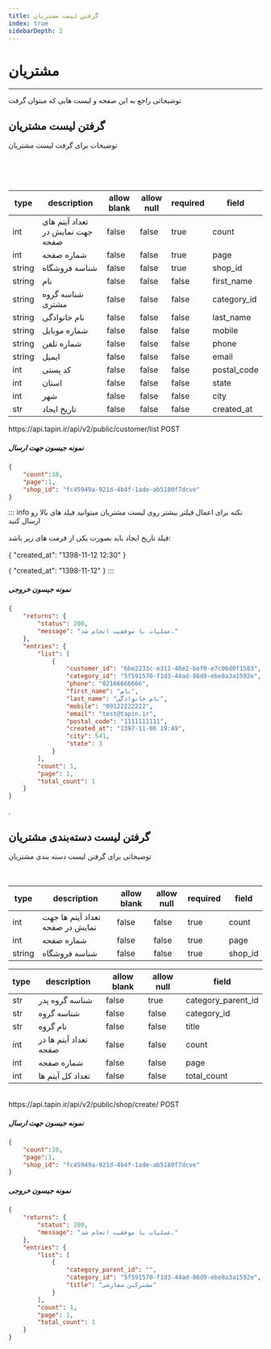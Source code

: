 ```yaml
---
title: گرفتن لیست مشتریان  
index: true
sidebarDepth: 2
---
```


<div class="container">

# مشتریان    
<hr>
توضیحاتی راجع به این صفحه و لیست هایی که میتوان گرفت 

<div  class="middle">

<div class="right-section">

<h2 id="getShopsList">گرفتن لیست‌ مشتریان</h2>

 توضیحات برای گرفت لیست مشتریان    
 
<br/>
<br/>
<br/>


<table>
  <thead>
    <tr>
      <th>type</th>
      <th>description</th>
      <th>allow blank</th>
      <th>allow null</th>
      <th>required</th>
      <th>field</th>
    </tr>
  </thead>
  <tbody>
    <tr>
      <td>int</td>
      <td>تعداد آیتم های جهت نمایش در صفحه</td>
      <td>false</td>
      <td>false</td>
      <td>true</td>
      <td>count</td>
    </tr>
    <tr>
      <td>int</td>
      <td>شماره صفحه</td>
      <td>false</td>
      <td>false</td>
      <td>true</td>
      <td>page</td>
    </tr>
    <tr>
      <td>string</td>
      <td>شناسه فروشگاه</td>
      <td>false</td>
      <td>false</td>
      <td>true</td>
      <td>shop_id</td>
    </tr>
    <tr>
      <td>string</td>
      <td>نام</td>
      <td>false</td>
      <td>false</td>
      <td>false</td>
      <td>first_name</td>
    </tr>
    <tr>
      <td>string</td>
      <td>شناسه گروه مشتری</td>
      <td>false</td>
      <td>false</td>
      <td>false</td>
      <td>category_id</td>
    </tr>
    <tr>
      <td>string</td>
      <td>نام خانوادگی</td>
      <td>false</td>
      <td>false</td>
      <td>false</td>
      <td>last_name</td>
    </tr>
    <tr>
      <td>string</td>
      <td>شماره موبایل</td>
      <td>false</td>
      <td>false</td>
      <td>false</td>
      <td>mobile</td>
    </tr>
    <tr>
      <td>string</td>
      <td>شماره تلفن</td>
      <td>false</td>
      <td>false</td>
      <td>false</td>
      <td>phone</td>
    </tr>
    <tr>
      <td>string</td>
      <td>ایمیل</td>
      <td>false</td>
      <td>false</td>
      <td>false</td>
      <td>email</td>
    </tr>
    <tr>
      <td>int</td>
      <td>کد پستی</td>
      <td>false</td>
      <td>false</td>
      <td>false</td>
      <td>postal_code</td>
    </tr>
    <tr>
      <td>int</td>
      <td>استان</td>
      <td>false</td>
      <td>false</td>
      <td>false</td>
      <td>state</td>
    </tr>
    <tr>
      <td>int</td>
      <td>شهر</td>
      <td>false</td>
      <td>false</td>
      <td>false</td>
      <td>city</td>
    </tr>
    <tr>
      <td>str</td>
      <td>تاریخ ایجاد</td>
      <td>false</td>
      <td>false</td>
      <td>false</td>
      <td>created_at</td>
    </tr>
  </tbody>
</table>
<!-- ---------------------- -->

<!-- closing right section -->
</div>

<div class="left-section">

<div class="token">
<span style="text-align: left">https://api.tapin.ir/api/v2/public/customer/list</span>
 <span class="badge post">POST</span>
</div>

##### نمونه جیسون جهت ارسال
```json
{
    "count":10,
    "page":1,
    "shop_id": "fc45949a-921d-4b4f-1ade-ab5180f7dcve"
}
```
::: info نکته 
برای اعمال فیلتر بیشتر روی لیست مشتریان میتوانید فیلد های بالا رو ارسال کنید 
<br/>
<br/>
فیلد تاریخ ایجاد باید بصورت یکی از فرمت های زیر باشد:
<br/>
<br/>
{
   "created_at": "1398-11-12 12:30"
}

{
  "created_at": "1398-11-12"
}
:::

##### نمونه جیسون خروجی 
```json
{
    "returns": {
        "status": 200,
        "message": "عملیات با موفقیت انجام شد."
    },
    "entries": {
        "list": [
            {
                "customer_id": "6be2233c-e311-48e2-bef0-e7c06d0f1583",
                "category_id": "5f591570-f1d3-44ad-86d9-ebe8a3a1592e",
                "phone": "02166666666",
                "first_name": "نام",
                "last_name": "نام خانوادگی",
                "mobile": "09122222222",
                "email": "test@tapin.ir",
                "postal_code": "1111111111",
                "created_at": "1397-11-06 19:49",
                "city": 541,
                "state": 3
            }
        ],
        "count": 1,
        "page": 1,
        "total_count": 1
    }
}
```
<!-- closing left -->
</div> 
<!-- closing middle -->. 
<!-- closing part_1 -->
</div>
<div class="middle">

<div class="right-section">

<h2 id="createShop">گرفتن لیست دسته‌بندی مشتریان</h2>

توضیحاتی برای گرفتن لیست دسته بندی مشتریان  
<br/>
<br/>
<table>
  <thead>
    <tr>
      <th>type</th>
      <th>description</th>
      <th>allow blank</th>
      <th>allow null</th>
      <th>required</th>
      <th>field</th>
    </tr>
  </thead>
  <tbody>
    <tr>
      <td>int</td>
      <td>تعداد آیتم ها جهت نمایش در صفحه</td>
      <td>false</td>
      <td>false</td>
      <td>true</td>
      <td>count</td>
    </tr>
    <tr>
      <td>int</td>
      <td>شماره صفحه</td>
      <td>false</td>
      <td>false</td>
      <td>true</td>
      <td>page</td>
    </tr>
    <tr>
      <td>string</td>
      <td>شناسه فروشگاه</td>
      <td>false</td>
      <td>false</td>
      <td>true</td>
      <td>shop_id</td>
    </tr>
  </tbody>
</table>
<!-- -------------- -->

<table>
  <thead>
    <tr>
      <th>type</th>
      <th>description</th>
      <th>allow blank</th>
      <th>allow null</th>
      <th>field</th>
    </tr>
  </thead>
  <tbody>
    <tr>
      <td>str</td>
      <td>شناسه گروه پدر</td>
      <td>false</td>
      <td>true</td>
      <td>category_parent_id</td>
    </tr>
    <tr>
      <td>str</td>
      <td>شناسه گروه</td>
      <td>false</td>
      <td>false</td>
      <td>category_id</td>
    </tr>
    <tr>
      <td>str</td>
      <td>نام گروه</td>
      <td>false</td>
      <td>false</td>
      <td>title</td>
    </tr>
    <tr>
      <td>int</td>
      <td>تعداد آیتم ها در صفحه</td>
      <td>false</td>
      <td>false</td>
      <td>count</td>
    </tr>
    <tr>
      <td>int</td>
      <td>شماره صفحه</td>
      <td>false</td>
      <td>false</td>
      <td>page</td>
    </tr>
    <tr>
      <td>int</td>
      <td>تعداد کل آیتم ها</td>
      <td>false</td>
      <td>false</td>
      <td>total_count</td>
    </tr>
  </tbody>
</table>
<br/>
 
<!-- closing right section -->
</div>
<div class="left-section">

<div class="token">
<span style="text-align: left">https://api.tapin.ir/api/v2/public/shop/create/</span>
 <span class="badge post">POST</span>
</div>

##### نمونه جیسون جهت ارسال 

```json
{
    "count":10,
    "page":1,
    "shop_id": "fc45949a-921d-4b4f-1ade-ab5180f7dcve"
}
```
##### نمونه جیسون خروجی 

```json
{
    "returns": {
        "status": 200,
        "message": "عملیات با موفقیت انجام شد."
    },
    "entries": {
        "list": [
            {
                "category_parent_id": "",
                "category_id": "5f591570-f1d3-44ad-86d9-ebe8a3a1592e",
                "title": "مشترکین سفارشی"
            }
        ],
        "count": 1,
        "page": 1,
        "total_count": 1
    }
}

```


<!-- closing left section -->
</div>
<!-- closing middle -->
<!-- closing part_2 -->
</div>

<!-- closing container -->
</div>











